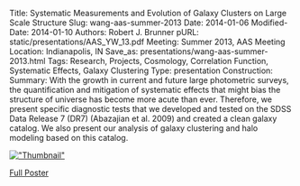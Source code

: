Title: Systematic Measurements and Evolution of Galaxy Clusters on Large Scale Structure
Slug: wang-aas-summer-2013
Date: 2014-01-06
Modified-Date: 2014-01-10
Authors: Robert J. Brunner
pURL: static/presentations/AAS_YW_13.pdf
Meeting: Summer 2013, AAS Meeting
Location: Indianapolis, IN
Save_as: presentations/wang-aas-summer-2013.html
Tags: Research, Projects, Cosmology, Correlation Function, Systematic Effects, Galaxy Clustering
Type: presentation
Construction:
Summary: With the growth in current and future large photometric surveys, the quantification and mitigation of systematic effects that might bias the structure of universe has become more acute than ever. Therefore, we present specific diagnostic tests that we developed and tested on the SDSS Data Release 7 (DR7) (Abazajian et al. 2009) and created a clean galaxy catalog. We also present our analysis of galaxy clustering and halo modeling based on this catalog.

[!["Thumbnail"](/static/images/presentations/AAS_YW_13.png "Small Poster")]({filename}/static/presentations/AAS_YW_13.pdf)

[Full Poster]({filename}/static/presentations/AAS_YW_13.pdf)
